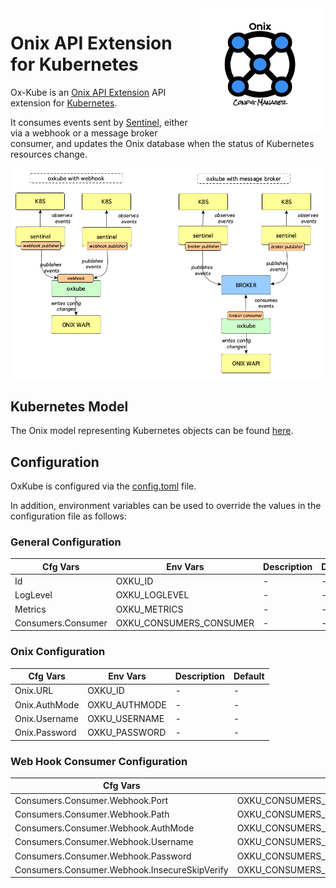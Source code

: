 <img src="../../docs/pics/ox.png" width="200" height="200" align="right">

# Onix API Extension for Kubernetes

Ox-Kube is an [Onix API Extension](../../docs/extensions.md) API extension for [Kubernetes](http://kubernetes.io).

 It consumes events sent by [Sentinel](http://sentinel.gatblau.org),
 either via a webhook or a message broker consumer, and updates the Onix database when the status of Kubernetes resources change.

![OxKube](docs/pics/ox_kube.png)

## Kubernetes Model

 The Onix model representing Kubernetes objects can be found [here](../../docs/models/k8s/readme.md).

## Configuration

 OxKube is configured via the [config.toml](src/config.toml) file.

 In addition, environment variables can be used to override the values in the configuration file as follows:

### General Configuration

| Cfg Vars | Env Vars | Description | Default |
|---|---|---|---|
| Id | OXKU_ID | - | - |
| LogLevel | OXKU_LOGLEVEL | - | - |
| Metrics | OXKU_METRICS | - | - |
| Consumers.Consumer | OXKU_CONSUMERS_CONSUMER | - | - |

### Onix Configuration

| Cfg Vars | Env Vars | Description | Default |
|---|---|---|---|
| Onix.URL | OXKU_ID | - | - |
| Onix.AuthMode | OXKU_AUTHMODE | - | - |
| Onix.Username | OXKU_USERNAME | - | - |
| Onix.Password | OXKU_PASSWORD | - | - |

### Web Hook Consumer Configuration

| Cfg Vars | Env Vars | Description | Default |
|---|---|---|---|
| Consumers.Consumer.Webhook.Port | OXKU_CONSUMERS_CONSUMER_WEBHOOK_PORT | - | - |
| Consumers.Consumer.Webhook.Path | OXKU_CONSUMERS_CONSUMER_WEBHOOK_PATH | - | - |
| Consumers.Consumer.Webhook.AuthMode | OXKU_CONSUMERS_CONSUMER_WEBHOOK_AUTHMODE | - | - |
| Consumers.Consumer.Webhook.Username | OXKU_CONSUMERS_CONSUMER_WEBHOOK_USERNAME | - | - |
| Consumers.Consumer.Webhook.Password | OXKU_CONSUMERS_CONSUMER_WEBHOOK_PASSWORD | - | - |
| Consumers.Consumer.Webhook.InsecureSkipVerify | OXKU_CONSUMERS_CONSUMER_WEBHOOK_INSECURESKIPVERIFY | - | - |
